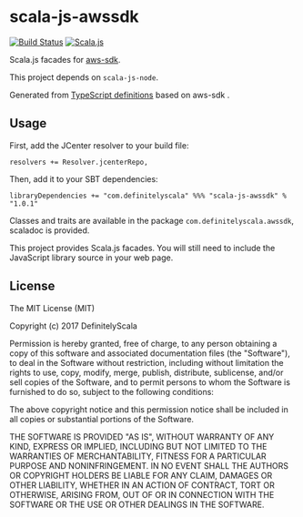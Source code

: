 scala-js-awssdk
===============

[![Build Status](https://travis-ci.org/DefinitelyScala/scala-js-awssdk.svg?branch=master)](https://travis-ci.org/DefinitelyScala/scala-js-awssdk)
[![Scala.js](https://www.scala-js.org/assets/badges/scalajs-0.6.15.svg)](https://www.scala-js.org/)

Scala.js facades for [aws-sdk](https://github.com/aws/aws-sdk-js).

This project depends on `scala-js-node`.

Generated from [TypeScript definitions](https://github.com/DefinitelyTyped/DefinitelyTyped/tree/master/awssdk) based on aws-sdk .

Usage
-----

First, add the JCenter resolver to your build file:
 
```
resolvers += Resolver.jcenterRepo,
```

Then, add it to your SBT dependencies:

```
libraryDependencies += "com.definitelyscala" %%% "scala-js-awssdk" % "1.0.1"
```

Classes and traits are available in the package `com.definitelyscala.awssdk`, scaladoc is provided.

This project provides Scala.js facades. You will still need to include the JavaScript library source in your web page.

License
-------

The MIT License (MIT)

Copyright (c) 2017 DefinitelyScala

Permission is hereby granted, free of charge, to any person obtaining a copy of this software and associated documentation files (the "Software"), to deal in the Software without restriction, including without limitation the rights to use, copy, modify, merge, publish, distribute, sublicense, and/or sell copies of the Software, and to permit persons to whom the Software is furnished to do so, subject to the following conditions:

The above copyright notice and this permission notice shall be included in all copies or substantial portions of the Software.

THE SOFTWARE IS PROVIDED "AS IS", WITHOUT WARRANTY OF ANY KIND, EXPRESS OR IMPLIED, INCLUDING BUT NOT LIMITED TO THE WARRANTIES OF MERCHANTABILITY, FITNESS FOR A PARTICULAR PURPOSE AND NONINFRINGEMENT. IN NO EVENT SHALL THE AUTHORS OR COPYRIGHT HOLDERS BE LIABLE FOR ANY CLAIM, DAMAGES OR OTHER LIABILITY, WHETHER IN AN ACTION OF CONTRACT, TORT OR OTHERWISE, ARISING FROM, OUT OF OR IN CONNECTION WITH THE SOFTWARE OR THE USE OR OTHER DEALINGS IN THE SOFTWARE.
